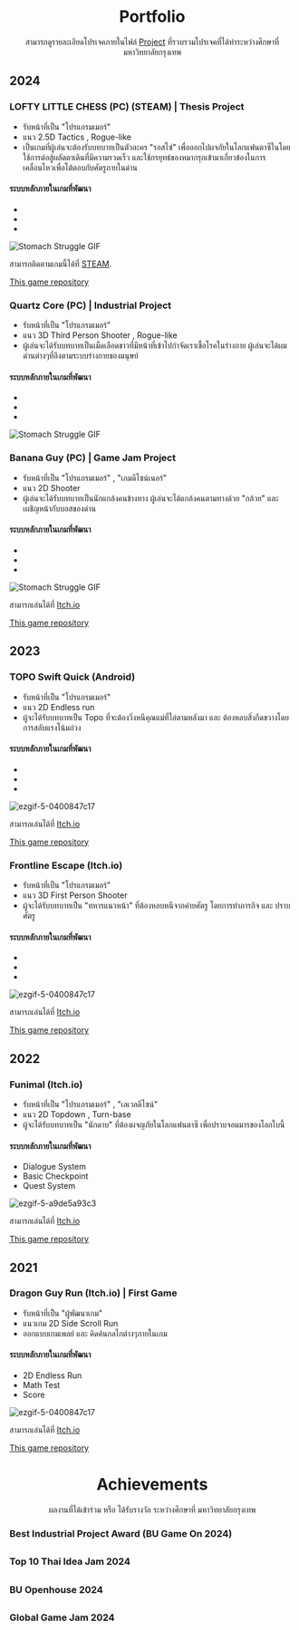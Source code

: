 <div align="center">
  <h1>Portfolio</h1>
</div>
<div align="center">
  
สามารถดูรายละเอียดโปรเจคภายในไฟล์ [Project](https://github.com/SuNnY54569/Portfolio/tree/main/Project) ที่รวบรวมโปรเจคที่ได้ทำระหว่างศึกษาที่ มหาวิทยาลัยกรุงเทพ
</div>

## 2024

### LOFTY LITTLE CHESS (PC) (STEAM) | Thesis Project
* รับหน้าที่เป็น "โปรแกรมเมอร์"
* แนว 2.5D Tactics , Rogue-like
* เป็นเกมที่ผู้เล่นจะต้องรับบทบาทเป็นตัวละคร "รอสโซ่" เพื่อออกไปผจภัยในโลกแฟนตาซีในโดยใช้การต่อสู้ผลัดตาเดินที่มีความรวดเร็ว และใช้กรยุทธ์ของหมากรุกเข้ามาเกี่ยวข้องในการเคลื่อนไหวเพื่อโต้ตอบกับศัตรูภายในด่าน

#### ระบบหลักภายในเกมที่พัฒนา
- 
- 
- 

![Stomach Struggle GIF](https://github.com/SuNnY54569/SuNnY54569/blob/840ff9a3d35d054b0a5cf1473f4fcba0f4c86166/StomachStruggle.gif?raw=true)

สามารถติดตามเกมนี้ได้ที่ [STEAM](https://store.steampowered.com/app/3360590/Lofty_Little_Chess/?l=thai).

[This game repository](https://github.com/MrJOKIT/Rosso2024)



### Quartz Core (PC) | Industrial Project
* รับหน้าที่เป็น "โปรแกรมเมอร์"
* แนว 3D Third Person Shooter , Rogue-like
* ผู้เล่นจะได้รับบทบาทเป็นเม็ดเลือดขาวที่มีหน้าที่เข้าไปกำจัดเราเชื้อโรคในร่างกาย ผู้เล่นจะได้ผมด่านต่างๆที่อิงตามระบบร่างกายของมนุษย์

#### ระบบหลักภายในเกมที่พัฒนา
- 
- 
- 

![Stomach Struggle GIF](https://github.com/SuNnY54569/SuNnY54569/blob/840ff9a3d35d054b0a5cf1473f4fcba0f4c86166/StomachStruggle.gif?raw=true)

### Banana Guy (PC) | Game Jam Project
* รับหน้าที่เป็น "โปรแกรมเมอร์" , "เกมดีไซน์เนอร์"
* แนว 2D Shooter
* ผู้เล่นจะได้รับบทบาทเป็นนักแกล้งคนข้างทาง ผู้เล่นจะได้แกล้งคนตามทางด้วย "กล้วย" และ เผชิญหน้ากับบอสของด่าน
  
#### ระบบหลักภายในเกมที่พัฒนา
- 
- 
- 

![Stomach Struggle GIF](https://github.com/MrJOKIT/GifForPortfolio/blob/main/BananaGuyGif.gif)

สามารถเล่นได้ที่ [Itch.io](https://jamesjoom321.itch.io/banana-guy)

[This game repository](https://github.com/SuNnY54569/Stomach-Struggle)

## 2023

### TOPO Swift Quick (Android)
* รับหน้าที่เป็น "โปรแกรมเมอร์"
* แนว 2D Endless run
* ผู้จะได้รับบทบาทเป็น Topo ที่จะต้องวิ่งหนีคุณแม่ที่ไล่ตามหลังมา และ ต้องหลบสิ่งกีดขวางโดยการสลับแรงโน้มถ่วง

#### ระบบหลักภายในเกมที่พัฒนา
- 
- 
- 

![ezgif-5-0400847c17](https://github.com/MrJOKIT/GifForPortfolio/blob/main/TopoSwiftQuickGif.gif)

สามารถเล่นได้ที่ [Itch.io](https://jamesjoom321.itch.io/tobo-swift-quick)

[This game repository](https://github.com/SuNnY54569/Portfolio/tree/main/Project/Maggy%20The%20Dinosaur%20V.1)

### Frontline Escape (Itch.io)

* รับหน้าที่เป็น "โปรแกรมเมอร์"
* แนว 3D First Person Shooter
* ผู้จะได้รับบทบาทเป็น "ทหารแนวหน้า" ที่ต้องหลบหนีจากค่ายศัตรู โดยการทำภารกิจ และ ปราบศัตรู

#### ระบบหลักภายในเกมที่พัฒนา
- 
- 
- 

![ezgif-5-0400847c17](https://github.com/MrJOKIT/GifForPortfolio/blob/main/FrontlineEscapeGif.gif)

สามารถเล่นได้ที่ [Itch.io](https://jamesjoom321.itch.io/frontline-escape-by-jokit)

[This game repository](https://github.com/SuNnY54569/Portfolio/tree/main/Project/Maggy%20The%20Dinosaur%20V.1)

## 2022

### Funimal (Itch.io)

* รับหน้าที่เป็น "โปรแกรมเมอร์" , "เลเวลดีไซน์"
* แนว 2D Topdown , Turn-base
* ผู้จะได้รับบทบาทเป็น "นักดาบ" ที่ต้องผจญภัยในโลกแฟนตาซี เพื่อปราบจอมมารของโลกใบนี้

#### ระบบหลักภายในเกมที่พัฒนา
- Dialogue System
- Basic Checkpoint
- Quest System

![ezgif-5-a9de5a93c3](https://github.com/MrJOKIT/GifForPortfolio/blob/main/FunimalGif.gif)

สามารถเล่นได้ที่ [Itch.io](https://jamesjoom321.itch.io/funimal)

[This game repository](https://github.com/SuNnY54569/Portfolio/tree/main/Project/Mission%20Of%20Muzashi)


## 2021

### Dragon Guy Run (Itch.io) | First Game

* รับหน้าที่เป็น "ผู้พัฒนาเกม"
* แนวเกม 2D Side Scroll Run
* ออกแบบเกมเพลย์ และ คิดค้นกลไกต่างๆภายในเกม

#### ระบบหลักภายในเกมที่พัฒนา
- 2D Endless Run
- Math Test
- Score

![ezgif-5-0400847c17](https://github.com/MrJOKIT/GifForPortfolio/blob/main/DragonGuyGif.gif)

สามารถเล่นได้ที่ [Itch.io](https://jamesjoom321.itch.io/dragon-guy-run)

[This game repository](https://github.com/SuNnY54569/Portfolio/tree/main/Project/Maggy%20The%20Dinosaur%20V.1)
##

<div align="center">
  <h1>Achievements</h1>
</div>
<div align="center">
  
ผลงานที่ได้เข้าร่วม หรือ ได้รับรางวัล ระหว่างศึกษาที่ มหาวิทยาลัยกรุงเทพ
</div>

### Best Industrial Project Award (BU Game On 2024)

##

### Top 10 Thai Idea Jam 2024

##

### BU Openhouse 2024

##

### Global Game Jam 2024

##
